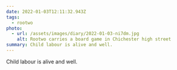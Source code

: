 ```yaml
---
date: 2022-01-03T12:11:32.943Z
tags:
  - rootwo
photo:
  - url: /assets/images/diary/2022-01-03-ni7dm.jpg
    alt: Rootwo carries a board game in Chichester high street
summary: Child labour is alive and well.
---
```

Child labour is alive and well. 
